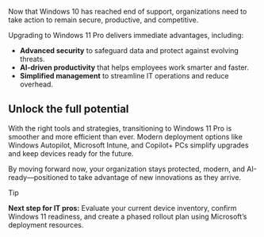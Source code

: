 Now that Windows 10 has reached end of support, organizations need to take action to remain secure, productive, and competitive.

Upgrading to Windows 11 Pro delivers immediate advantages, including:

- **Advanced security** to safeguard data and protect against evolving threats.  
- **AI-driven productivity** that helps employees work smarter and faster.  
- **Simplified management** to streamline IT operations and reduce overhead.  

## Unlock the full potential

With the right tools and strategies, transitioning to Windows 11 Pro is smoother and more efficient than ever.  Modern deployment options like Windows Autopilot, Microsoft Intune, and Copilot+ PCs simplify upgrades and keep devices ready for the future.

By moving forward now, your organization stays protected, modern, and AI-ready—positioned to take advantage of new innovations as they arrive.

> [!TIP]
> **Next step for IT pros:** Evaluate your current device inventory, confirm Windows 11 readiness, and create a phased rollout plan using Microsoft’s deployment resources.